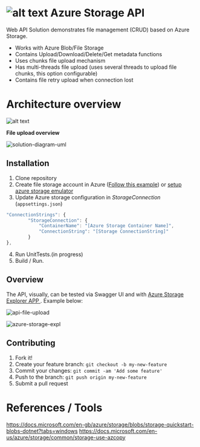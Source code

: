 
# ![alt text](https://raw.githubusercontent.com/Boriszn/AzureFileAPI/develop/assets/img/azure-storage-icon-small.png  "Azure Files Logo") Azure Storage API

Web API Solution demonstrates file management (CRUD) based on Azure Storage.

- Works with Azure Blob/File Storage
- Contains Upload/Download/Delete/Get metadata functions
- Uses chunks file upload mechanism
- Has multi-threads file upload (uses several threads to upload file chunks, this option configurable)
- Contains file retry upload when connection lost

# Architecture overview

![alt text](https://raw.githubusercontent.com/Boriszn/AzureFileAPI/develop/assets/img/solution-diagram.png  "Azure Files Logo")

**File upload overview**

![solution-diagram-uml](https://raw.githubusercontent.com/Boriszn/AzureFileAPI/develop/assets/img/solution-diagram-uml.png  "solution-diagram-uml")

## Installation

1. Clone repository
2. Create file storage account in Azure ([Follow this example](https://docs.microsoft.com/en-us/azure/storage/common/storage-quickstart-create-account?tabs=portal)) or [setup azure storage emulator](https://docs.microsoft.com/en-us/azure/storage/common/storage-use-emulator)
3. Update Azure storage configuration in _StorageConnection_ (`appsettings.json`) 
```javascript
"ConnectionStrings": {
        "StorageConnection": {
            "ContainerName": "[Azure Storage Container Name]",
            "ConnectionString": "[Storage ConnectionString]"
        }
},
```
4. Run UnitTests.(in progress)
5. Build / Run.

## Overview

The API, visually, can be tested via Swagger UI and with [Azure Storage Explorer APP ](https://docs.microsoft.com/en-us/azure/storage/blobs/storage-quickstart-blobs-storage-explorer).
Example below:

![api-file-upload](https://raw.githubusercontent.com/Boriszn/AzureFileAPI/develop/assets/img/api-file-upload.png  "api-file-upload")

![azure-storage-expl](https://raw.githubusercontent.com/Boriszn/AzureFileAPI/develop/assets/img/azure-storage-explorer.png  "azure-storage-expl")

## Contributing

1. Fork it!
2. Create your feature branch: `git checkout -b my-new-feature`
3. Commit your changes: `git commit -am 'Add some feature'`
4. Push to the branch: `git push origin my-new-feature`
5. Submit a pull request

# References / Tools

https://docs.microsoft.com/en-gb/azure/storage/blobs/storage-quickstart-blobs-dotnet?tabs=windows 
https://docs.microsoft.com/en-us/azure/storage/common/storage-use-azcopy